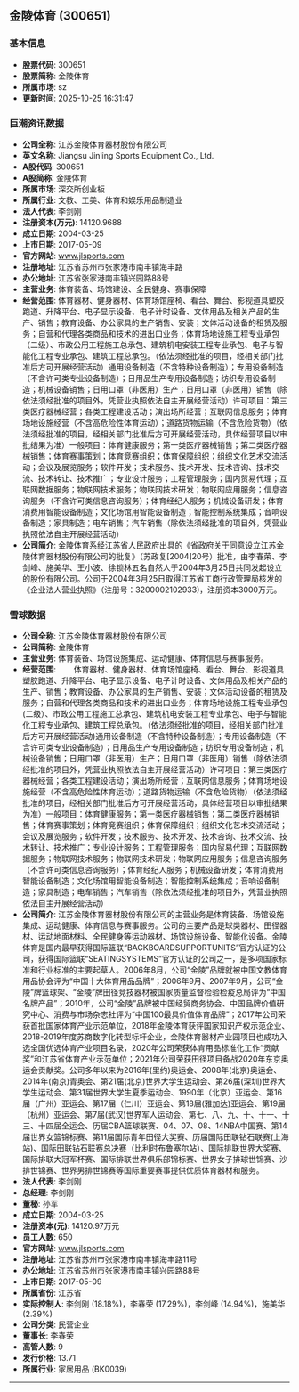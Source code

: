 ## 金陵体育 (300651)

### 基本信息

- **股票代码**: 300651
- **股票简称**: 金陵体育
- **所属市场**: sz
- **更新时间**: 2025-10-25 16:31:47

### 巨潮资讯数据

- **公司全称**: 江苏金陵体育器材股份有限公司
- **英文名称**: Jiangsu Jinling Sports Equipment Co., Ltd.
- **A股代码**: 300651
- **A股简称**: 金陵体育
- **所属市场**: 深交所创业板
- **所属行业**: 文教、工美、体育和娱乐用品制造业
- **法人代表**: 李剑刚
- **注册资本(万元)**: 14120.9688
- **成立日期**: 2004-03-25
- **上市日期**: 2017-05-09
- **官方网站**: www.jlsports.com
- **注册地址**: 江苏省苏州市张家港市南丰镇海丰路
- **办公地址**: 江苏省张家港南丰镇兴园路88号
- **主营业务**: 体育装备、场馆建设、全民健身、赛事保障
- **经营范围**: 体育器材、健身器材、体育场馆座椅、看台、舞台、影视道具塑胶跑道、升降平台、电子显示设备、电子计时设备、文体用品及相关产品的生产、销售；教育设备、办公家具的生产销售、安装；文体活动设备的租赁及服务；自营和代理各类商品和技术的进出口业务；体育场地设施工程专业承包（二级）、市政公用工程施工总承包、建筑机电安装工程专业承包、电子与智能化工程专业承包、建筑工程总承包。（依法须经批准的项目，经相关部门批准后方可开展经营活动）通用设备制造（不含特种设备制造）；专用设备制造（不含许可类专业设备制造）；日用品生产专用设备制造；纺织专用设备制造；机械设备销售；日用口罩（非医用）生产；日用口罩（非医用）销售（除依法须经批准的项目外，凭营业执照依法自主开展经营活动）许可项目：第三类医疗器械经营；各类工程建设活动；演出场所经营；互联网信息服务；体育场地设施经营（不含高危险性体育运动）；道路货物运输（不含危险货物）（依法须经批准的项目，经相关部门批准后方可开展经营活动，具体经营项目以审批结果为准）一般项目：体育健康服务；第一类医疗器械销售；第二类医疗器械销售；体育赛事策划；体育竞赛组织；体育保障组织；组织文化艺术交流活动；会议及展览服务；软件开发；技术服务、技术开发、技术咨询、技术交流、技术转让、技术推广；专业设计服务；工程管理服务；国内贸易代理；互联网数据服务；物联网技术服务；物联网技术研发；物联网应用服务；信息咨询服务（不含许可类信息咨询服务）；体育经纪人服务；机械设备研发；体育消费用智能设备制造；文化场馆用智能设备制造；智能控制系统集成；音响设备制造；家具制造；电车销售；汽车销售（除依法须经批准的项目外，凭营业执照依法自主开展经营活动）
- **公司简介**: 金陵体育系经江苏省人民政府出具的《省政府关于同意设立江苏金陵体育器材股份有限公司的批复》（苏政复[2004]20号）批准，由李春荣、李剑峰、施美华、王小波、徐锁林五名自然人于2004年3月25日共同发起设立的股份有限公司。公司于2004年3月25日取得江苏省工商行政管理局核发的《企业法人营业执照》（注册号：3200002102933)，注册资本3000万元。

### 雪球数据

- **公司全称**: 江苏金陵体育器材股份有限公司
- **公司简称**: 金陵体育
- **主营业务**: 体育装备、场馆设施集成、运动健康、体育信息与赛事服务。
- **经营范围**: 　　体育器材、健身器材、体育场馆座椅、看台、舞台、影视道具塑胶跑道、升降平台、电子显示设备、电子计时设备、文体用品及相关产品的生产、销售；教育设备、办公家具的生产销售、安装；文体活动设备的租赁及服务；自营和代理各类商品和技术的进出口业务；体育场地设施工程专业承包(二级）、市政公用工程施工总承包、建筑机电安装工程专业承包、电子与智能化工程专业承包、建筑工程总承包。（依法须经批准的项目，经相关部门批准后方可开展经营活动)通用设备制造（不含特种设备制造）；专用设备制造（不含许可类专业设备制造）；日用品生产专用设备制造；纺织专用设备制造；机械设备销售；日用口罩（非医用）生产；日用口罩（非医用）销售（除依法须经批准的项目外，凭营业执照依法自主开展经营活动）许可项目：第三类医疗器械经营；各类工程建设活动；演出场所经营；互联网信息服务；体育场地设施经营（不含高危险性体育运动）；道路货物运输（不含危险货物）（依法须经批准的项目，经相关部门批准后方可开展经营活动，具体经营项目以审批结果为准）一般项目：体育健康服务；第一类医疗器械销售；第二类医疗器械销售；体育赛事策划；体育竞赛组织；体育保障组织；组织文化艺术交流活动；会议及展览服务；软件开发；技术服务、技术开发、技术咨询、技术交流、技术转让、技术推广；专业设计服务；工程管理服务；国内贸易代理；互联网数据服务；物联网技术服务；物联网技术研发；物联网应用服务；信息咨询服务（不含许可类信息咨询服务）；体育经纪人服务；机械设备研发；体育消费用智能设备制造；文化场馆用智能设备制造；智能控制系统集成；音响设备制造；家具制造；电车销售；汽车销售（除依法须经批准的项目外，凭营业执照依法自主开展经营活动）
- **公司简介**: 江苏金陵体育器材股份有限公司的主营业务是体育装备、场馆设施集成、运动健康、体育信息与赛事服务。公司的主要产品是球类器材、田径器材、运动地面材料、全民健身等运动器材、场馆设施设备、智能化设备。金陵体育是国内最早获得国际篮联“BACKBOARDSUPPORTUNITS”官方认证的公司，获得国际篮联“SEATINGSYSTEMS”官方认证的公司之一，是多项国家标准和行业标准的主要起草人。2006年8月，公司“金陵”品牌就被中国文教体育用品协会评为“中国十大体育用品品牌”；2006年9月、2007年9月，公司“金陵”牌篮球架、“金陵”牌田径竞技器材被国家质量监督检验检疫总局评为“中国名牌产品”；2010年，公司“金陵”品牌被中国经贸商务协会、中国品牌价值研究中心、消费与市场杂志社评为“中国100最具价值体育品牌”；2017年公司荣获首批国家体育产业示范单位，2018年金陵体育获评国家知识产权示范企业、2018-2019年度苏商数字化转型标杆企业，金陵体育器材产业园项目也成功入选全国优选体育产业项目名录，2020年公司荣获体育用品标准化工作“贡献奖”和江苏省体育产业示范单位；2021年公司荣获田径项目备战2020年东京奥运会贡献奖。公司多年以来为2016年(里约)奥运会、2008年(北京)奥运会、2014年(南京)青奥会、第21届(北京)世界大学生运动会、第26届(深圳)世界大学生运动会、第31届世界大学生夏季运动会、1990年（北京）亚运会、第16届（广州）亚运会、第17届（仁川）亚运会、第18届(雅加达)亚运会、第19届（杭州）亚运会、第7届(武汉)世界军人运动会、第七、八、九、十、十一、十三、十四届全运会、历届CBA篮球联赛、04、07、08、14NBA中国赛、第14届世界女篮锦标赛、第11届国际青年田径大奖赛、历届国际田联钻石联赛(上海站)、国际田联钻石联赛总决赛（比利时布鲁塞尔站）、国际排联世界大奖赛、国际排联大冠军杯赛、国际排联世界俱乐部锦标赛、世界女子排球世锦赛、沙排世锦赛、世界男排世锦赛等国际重要赛事提供优质体育器材和服务。
- **法人代表**: 李剑刚
- **总经理**: 李剑刚
- **董秘**: 孙军
- **成立日期**: 2004-03-25
- **注册资本(元)**: 14120.97万元
- **员工人数**: 650
- **官方网站**: www.jlsports.com
- **注册地址**: 江苏省苏州市张家港市南丰镇海丰路11号
- **办公地址**: 江苏省苏州市张家港市南丰镇兴园路88号
- **上市日期**: 2017-05-09
- **所属省份**: 江苏省
- **实际控制人**: 李剑刚 (18.18%)，李春荣 (17.29%)，李剑峰 (14.94%)，施美华 (2.39%)
- **公司分类**: 民营企业
- **董事长**: 李春荣
- **高管人数**: 9
- **发行价格**: 13.71
- **所属行业**: 家居用品 (BK0039)

---